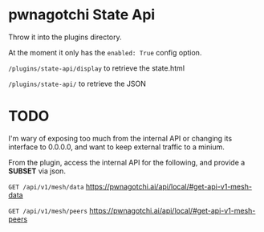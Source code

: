# pwnagotchi State Api

Throw it into the plugins directory. 

At the moment it only has the `enabled: True` config option.

`/plugins/state-api/display` to retrieve the state.html

`/plugins/state-api/` to retrieve the JSON

# TODO
I'm wary of exposing too much from the internal API or changing its interface to 0.0.0.0, and want to keep external traffic to a minium. 

From the plugin, access the internal API for the following, and provide a **SUBSET** via json.

  `GET /api/v1/mesh/data` https://pwnagotchi.ai/api/local/#get-api-v1-mesh-data

  `GET /api/v1/mesh/peers` https://pwnagotchi.ai/api/local/#get-api-v1-mesh-peers
  
 
  
  
